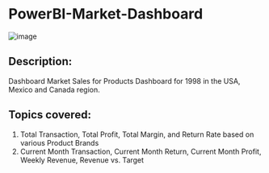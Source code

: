 # PowerBI-Market-Dashboard
![image](https://github.com/AriSa365/PowerBI-Market-Dashboard/assets/174586469/d762028e-2220-4287-ae6f-5df49c18da4e)

## Description:  
Dashboard Market Sales for Products Dashboard for 1998 in the USA, Mexico and Canada region.
## Topics covered:
1. Total Transaction, Total Profit, Total Margin, and Return Rate based on various Product Brands
2. Current Month Transaction, Current Month Return, Current Month Profit, Weekly Revenue, Revenue vs. Target

